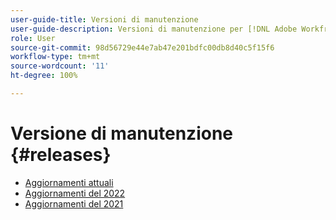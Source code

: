 ```yaml
---
user-guide-title: Versioni di manutenzione
user-guide-description: Versioni di manutenzione per [!DNL Adobe Workfront]
role: User
source-git-commit: 98d56729e44e7ab47e201bdfc00db8d40c5f15f6
workflow-type: tm+mt
source-wordcount: '11'
ht-degree: 100%

---
```



# Versione di manutenzione {#releases}

+ [Aggiornamenti attuali](current-updates.md)
+ [Aggiornamenti del 2022](2022-updates.md)
+ [Aggiornamenti del 2021](2021-updates.md)

<!--

Articles must be added to this TOC file in order to render.

Use this list format to specify links to articles and section headings that expand and collapse in the left rail of the user guide.

An article link CANNOT be used as a section heading.

2022 Updates https://one.workfront.com/s/article/Workfront-Maintenance-Updates-1882317350
2021 Updates https://one.workfront.com/s/article/Workfront-Maintenance-Updates-Archive-2021


-->
